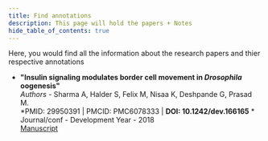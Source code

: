 ```yaml
---
title: Find annotations
description: This page will hold the papers + Notes
hide_table_of_contents: true
---
```


Here, you would find all the information about the research papers and thier respective annotations

* **"Insulin signaling modulates border cell movement in *Drosophila* oogenesis"**  
*Authors* - Sharma A, Halder S, Felix M, Nisaa K, Deshpande G, Prasad M.  
*PMID: 29950391 | PMCID: PMC6078333 | **DOI: 10.1242/dev.166165** *  
Journal/conf - Development Year - 2018  
[Manuscript](https://pubmed.ncbi.nlm.nih.gov/29950391/#:~:text=Here%2C%20we%20report%20that%20insulin,in%20BCs%2C%20inhibits%20their%20migration.)  
